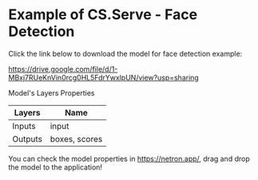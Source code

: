 # Example of CS.Serve - Face Detection 

Click the link below to download the model for face detection example:

https://drive.google.com/file/d/1-MBxj7RUeKnVin0rcg0HL5FdrYwxlpUN/view?usp=sharing

Model's Layers Properties

Layers | Name
------ | ----
Inputs | input
Outputs | boxes, scores

You can check the model properties in https://netron.app/, drag and drop the model to the application!
